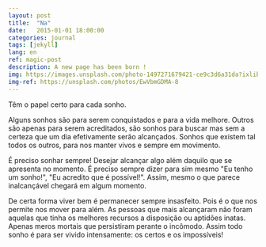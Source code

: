 ```yaml
---
layout: post
title:  "Na"
date:   2015-01-01 18:00:00
categories: journal
tags: [jekyll]
lang: en
ref: magic-post
description: A new page has been born !
img: https://images.unsplash.com/photo-1497271679421-ce9c3d6a31da?ixlib=rb-0.3.5&s=fb2bf45324ffdbe8780fc90bb813a35e&auto=format&fit=crop&w=1051&q=80
img-ref: https://unsplash.com/photos/EwVbmGDMA-8
---
```


Têm o papel certo para cada sonho.

Alguns sonhos são para serem conquistados e para a vida melhore. Outros são apenas para serem acreditados, são sonhos para buscar mas sem a certeza que um dia efetivamente serão alcançados. Sonhos que existem tal todos os outros, para nos manter vivos e sempre em movimento.

É preciso sonhar sempre! Desejar alcançar algo além daquilo que se apresenta no momento. É preciso sempre dizer para sim mesmo "Eu tenho um sonho!", "Eu acredito que é possível!". Assim, mesmo o que parece inalcançável chegará em algum momento.

De certa forma viver bem é permanecer sempre insasfeito. Pois é o que nos permite nos mover para além. As pessoas que mais alcançaram não foram aquelas que tinha os melhores recursos a disposição ou aptidões inatas. Apenas meros mortais que persistiram perante o incômodo. Assim todo sonho é para ser vivido intensamente: os certos e os impossíveis!
 
